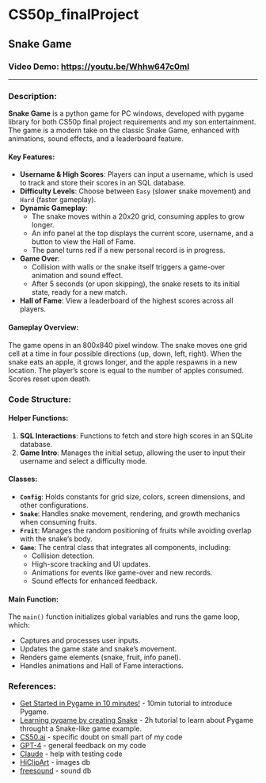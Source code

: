 # CS50p_finalProject
## Snake Game

### Video Demo:  <https://youtu.be/Whhw647c0mI>
- - - -


### Description:
**Snake Game** is a python game for PC windows, developed with pygame library for both CS50p final project requirements and my son entertainment.
The game is a modern take on the classic Snake Game, enhanced with animations, sound effects, and a leaderboard feature.

#### Key Features:
- **Username & High Scores**: Players can input a username, which is used to track and store their scores in an SQL database.
- **Difficulty Levels**: Choose between `Easy` (slower snake movement) and `Hard` (faster gameplay).
- **Dynamic Gameplay**: 
  - The snake moves within a 20x20 grid, consuming apples to grow longer. 
  - An info panel at the top displays the current score, username, and a button to view the Hall of Fame.
  - The panel turns red if a new personal record is in progress.
- **Game Over**: 
  - Collision with walls or the snake itself triggers a game-over animation and sound effect. 
  - After 5 seconds (or upon skipping), the snake resets to its initial state, ready for a new match.
- **Hall of Fame**: View a leaderboard of the highest scores across all players.

#### Gameplay Overview:
The game opens in an 800x840 pixel window. The snake moves one grid cell at a time in four possible directions (up, down, left, right). When the snake eats an apple, it grows longer, and the apple respawns in a new location. The player’s score is equal to the number of apples consumed. Scores reset upon death.


### Code Structure:

#### **Helper Functions**:
1. **SQL Interactions**: Functions to fetch and store high scores in an SQLite database.
2. **Game Intro**: Manages the initial setup, allowing the user to input their username and select a difficulty mode.

#### **Classes**:
- **`Config`**: Holds constants for grid size, colors, screen dimensions, and other configurations.
- **`Snake`**: Handles snake movement, rendering, and growth mechanics when consuming fruits.
- **`Fruit`**: Manages the random positioning of fruits while avoiding overlap with the snake’s body.
- **`Game`**: The central class that integrates all components, including:
  - Collision detection.
  - High-score tracking and UI updates.
  - Animations for events like game-over and new records.
  - Sound effects for enhanced feedback.

#### **Main Function**:
The `main()` function initializes global variables and runs the game loop, which:
- Captures and processes user inputs.
- Updates the game state and snake’s movement.
- Renders game elements (snake, fruit, info panel).
- Handles animations and Hall of Fame interactions.


### References:
- [Get Started in Pygame in 10 minutes!](https://youtube.com/watch?v=y9VG3Pztok8) - 10min tutorial to introduce Pygame.
- [Learning pygame by creating Snake](https://youtube.com/watch?v=y9VG3Pztok8) - 2h tutorial to learn about Pygame throught a Snake-like game example.
- [CS50.ai](https://cs50.ai/chat) - specific doubt on small part of my code
- [GPT-4](https://chat.openai.com) - general feedback on my code 
- [Claude](https://claude.ai/) - help with testing code
- [HiClipArt](https://www.hiclipart.com) - images db 
- [freesound](https://freesound.org/) - sound db